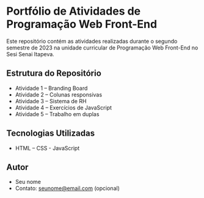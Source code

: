 # Portfólio de Atividades de Programação Web Front-End
Este repositório contém as atividades realizadas durante o segundo semestre de 2023 na unidade curricular de Programação Web Front-End no Sesi Senai Itapeva.
## Estrutura do Repositório
- Atividade 1 – Branding Board
- Atividade 2 – Colunas responsivas
- Atividade 3 – Sistema de RH
- Atividade 4 – Exercícios de JavaScript
- Atividade 5 – Trabalho em duplas
## Tecnologias Utilizadas
- HTML – CSS - JavaScript
## Autor
- Seu nome
- Contato: seunome@email.com (opcional)
